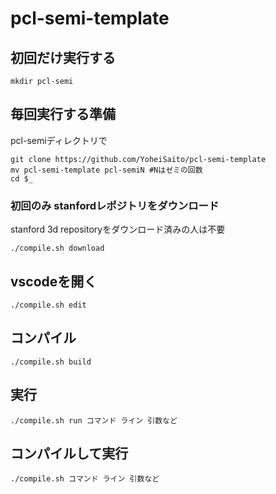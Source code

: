 # pcl-semi-template

## 初回だけ実行する
```
mkdir pcl-semi
```
## 毎回実行する準備
pcl-semiディレクトリで
```
git clone https://github.com/YoheiSaito/pcl-semi-template
mv pcl-semi-template pcl-semiN #Nはゼミの回数
cd $_
```
### 初回のみ stanfordレポジトリをダウンロード
stanford 3d repositoryをダウンロード済みの人は不要
```
./compile.sh download
```

## vscodeを開く
```
./compile.sh edit
```
## コンパイル
```
./compile.sh build
```
## 実行
```
./compile.sh run コマンド ライン 引数など
```
## コンパイルして実行
```
./compile.sh コマンド ライン 引数など
```
